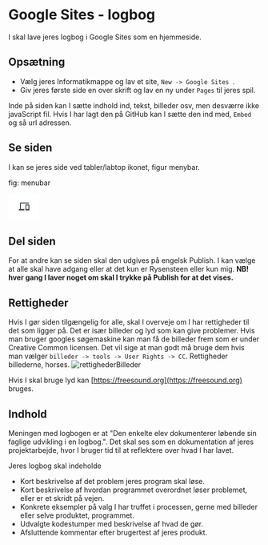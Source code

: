 # Google Sites - logbog
I skal lave jeres logbog i Google Sites som en hjemmeside.

## Opsætning
* Vælg jeres Informatikmappe og lav et site, ``New -> Google Sites ``.
* Giv jeres første side en over skrift og lav en ny under ``Pages`` til jeres spil.

Inde på siden kan I sætte indhold ind, tekst, billeder osv, men desværre ikke javaScript fil. Hvis I har lagt den på GitHub kan I sætte den ind med, ``Embed`` og så url adressen.

## Se siden
I kan se jeres side ved tabler/labtop ikonet, figur menybar.

fig: menubar

![menubar](menubar.png)

## Del siden
For at andre kan se siden skal den udgives på engelsk Publish. I kan vælge at alle skal have adgang eller at det kun er Rysensteen eller kun mig.
**NB! hver gang I laver noget om skal I trykke på Publish for at det vises.**

## Rettigheder
Hvis I gør siden tilgængelig for alle, skal I overveje om I har rettigheder til det som ligger på. Det er især billeder og lyd som kan give problemer.
Hvis man bruger googles søgemaskine kan man få de billeder frem som er under Creative Common licensen. Det vil sige at man godt må bruge dem hvis man vælger ``billeder -> tools -> User Rights -> CC``.
Rettigheder billederne, horses.
![rettighederBilleder](rettighederBilleder.png)

Hvis I skal bruge lyd kan [https://freesound.org](https://freesound.org) bruges.

## Indhold
Meningen med logbogen er at "Den enkelte elev dokumenterer løbende sin faglige udvikling i en logbog.". Det skal ses som en dokumentation af jeres projektarbejde, hvor I bruger tid til at reflektere over hvad I har lavet.

Jeres logbog skal indeholde
* Kort beskrivelse af det problem jeres program skal løse.
* Kort beskrivelse af hvordan programmet overordnet løser problemet, eller er et skridt på vejen.
* Konkrete eksempler på valg I har truffet i processen, gerne med billeder eller selve produktet, programmet.
* Udvalgte kodestumper med beskrivelse af hvad de gør.
* Afsluttende kommentar efter brugertest af jeres produkt.
